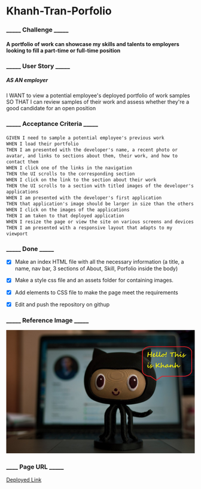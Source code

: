 # Khanh-Tran-Porfolio
### _____ Challenge _____  
#### A portfolio of work can showcase my skills and talents to employers looking to fill a part-time or full-time position


### _____ User Story _____
##### AS AN employer
I WANT to view a potential employee's deployed portfolio of work samples
SO THAT I can review samples of their work and assess whether they're a good candidate for an open position


### _____ Acceptance Criteria _____
####  
 ``` 
GIVEN I need to sample a potential employee's previous work
WHEN I load their portfolio
THEN I am presented with the developer's name, a recent photo or avatar, and links to sections about them, their work, and how to contact them
WHEN I click one of the links in the navigation
THEN the UI scrolls to the corresponding section
WHEN I click on the link to the section about their work
THEN the UI scrolls to a section with titled images of the developer's applications
WHEN I am presented with the developer's first application
THEN that application's image should be larger in size than the others
WHEN I click on the images of the applications
THEN I am taken to that deployed application
WHEN I resize the page or view the site on various screens and devices
THEN I am presented with a responsive layout that adapts to my viewport
  ```
 
 
 ### _____ Done _____
 - [X] Make an index HTML file with all the necessary information (a title, a name, nav bar, 3 sections of About, Skill, Porfolio inside the body)
 - [x] Make a style css file and an assets folder for containing images.
 - [x] Add elements to CSS file to make the page meet the requirements
 - [x] Edit and push the repository on githup
 
 
 ### _____ Reference Image _____
  ![Horiseon](https://github.com/Khanh-T-Tran/Khanh-Tran-Porfolio/blob/main/assets/images/avatar_1.jpg?raw=true)


 ### ____ Page URL _____
 
  [Deployed Link](https://khanh-t-tran.github.io/Khanh-Tran-Porfolio/)
